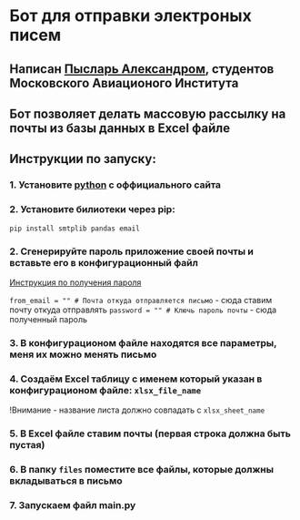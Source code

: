 # Бот для отправки электроных писем
## Написан [Пысларь Александром](https://t.me/alex_pyslar), студентов Московского Авиационого Института
## Бот позволяет делать массовую рассылку на почты из базы данных в Excel файле
## Инструкции по запуску:
### 1. Установите [python](https://www.python.org) с оффициального сайта
### 2. Установите билиотеки через pip:
`pip install smtplib pandas email`
### 2. Сгенерируйте пароль приложение своей почты и вставьте его в конфигурационный файл
[Инструкция по получения пароля](https://support.google.com/mail/answer/185833?hl=ru)

`from_email = "" # Почта откуда отправляется письмо` - сюда ставим почту откуда отправлять
`password = "" # Ключь пароль почты` - сюда полученный пароль
### 3. В конфигурационом файле находятся все параметры, меня их можно менять письмо
### 4. Создаём Excel таблицу с именем который указан в конфигурационом файле: `xlsx_file_name`
!Внимание - название листа должно совпадать с `xlsx_sheet_name`
### 5. В Excel файле ставим почты (первая строка должна быть пустая)
### 6. В папку `files` поместите все файлы, которые должны вкладываться в письмо 
### 7. Запускаем файл main.py
